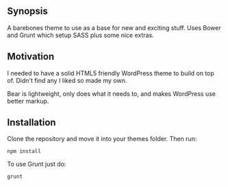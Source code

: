 ## Synopsis

A barebones theme to use as a base for new and exciting stuff. Uses Bower and Grunt which setup SASS plus some nice extras.

## Motivation

I needed to have a solid HTML5 friendly WordPress theme to build on top of. Didn't
find any I liked so made my own.

Bear is lightweight, only does what it needs to, and makes WordPress use better
markup.

## Installation

Clone the repository and move it into your themes folder. Then run:

    npm install

To use Grunt just do:

    grunt
